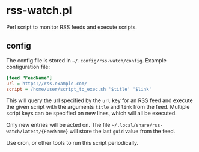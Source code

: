 # rss-watch.pl

Perl script to monitor RSS feeds and execute scripts.

## config

The config file is stored in `~/.config/rss-watch/config`. Example configuration file:
```cfg
[feed "FeedName"]
url = https://rss.example.com/
script = /home/user/script_to_exec.sh '$title' '$link'
```

This will query the url specified by the `url` key for an RSS feed and execute the given script with the arguments `title` and `link` from the feed.
Multiple script keys can be specified on new lines, which will all be executed.

Only new entries will be acted on. The file `~/.local/share/rss-watch/latest/{FeedName}` will store the last `guid` value from the feed.

Use cron, or other tools to run this script periodically.
